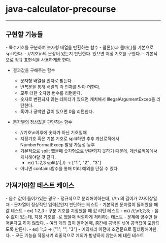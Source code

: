 # java-calculator-precourse
<hr>

<h2>구현할 기능들</h2>
- 특수기호를 구분하여 숫자형 배열을 반환하는 함수
    - 콜론(:)과 콤마(,)를 기본으로 split한다.
    - //기호\n의 문장이 있는지 판단한다. 있으면 지정 기호를 구한다.
    - 기본적으로 정규 표현식을 사용하게끔 한다.


- 결과값을 구해주는 함수
    - 문자형 배열을 인자로 받는다.
    - 반복문을 통해 배열의 각 인자를 받아 더한다.
    - 모두 더한 숫자형 변수를 리턴한다.
    - 숫자로 변환되지 않는 데이터가 있으면 캐치해서 IllegalArgumentExcep을 리턴한다.
    - 혹여나 공백인 값이 있으면 0을 리턴한다.


- 문자열의 정상값을 판단하는 함수
    - //기호\n이후에 숫자가 아닌 기호일때
    - 지정기호 혹은 기본 기호로 split하면 추후 계산로직에서 NumberFormatExcep 발생 가능성 농후
    - 기본적으로 split 했을때 숫자형으로 변환되지 못하기 때문에, 계산로직쪽에서 캐치해야할 것 같다.
        - ex) 1.:2,3 split(/:|,/) -> ["1.", "2" , "3"]
    - 아니면 contains함수를 통해 미리 예외를 던질 수 있다.

<h2>가져가야할 테스트 케이스</h2>
- 음수 값이 들어가있는 경우
- 정규식으로 분리해야하는데, //\n 의 길이가 2자이상일때
- 문자열이 정상적인 입력값인지 판단하는 테스트
- 기본적인 문자열이 들어왔을 때 값 테스트
    - ex) 1:2,3
- 구분 기호를 지정했을 때 값 리턴 테스트
    - ex) //;\n1;2;3;
- 음수 값이 있는데, 지정 기호를 -로 했을때 적절하게 처리하는 테스트
    - 문제에 양수만 들어온다고 하지 않았다.
- 여러 개의 값이 들어올때, 중간에 공백을 섞어 공백값이 포함되도록 만든다.
    - ex) 1:,3 -> ["1", "", "3"]
    - 예외처리 이전에 조건문으로 필터링해야한다.
- 모든 기능을 작동시켜 최종적으로 예외가 발생하지 않는지에 대한 테스트
